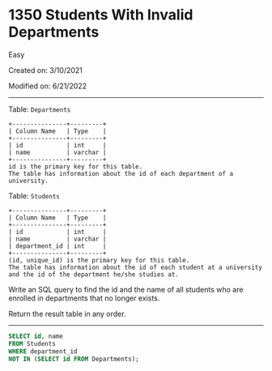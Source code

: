 # 1350 Students With Invalid Departments

Easy

Created on: 3/10/2021

Modified on: 6/21/2022

---

Table: `Departments`

``` text
+---------------+---------+
| Column Name   | Type    |
+---------------+---------+
| id            | int     |
| name          | varchar |
+---------------+---------+
id is the primary key for this table.
The table has information about the id of each department of a university.
```

Table: `Students`

``` text
+---------------+---------+
| Column Name   | Type    |
+---------------+---------+
| id            | int     |
| name          | varchar |
| department_id | int     |
+---------------+---------+
(id, unique_id) is the primary key for this table.
The table has information about the id of each student at a university and the id of the department he/she studies at.
```

Write an SQL query to find the id and the name of all students who are enrolled in departments that no longer exists.

Return the result table in any order.

---

``` sql
SELECT id, name
FROM Students
WHERE department_id 
NOT IN (SELECT id FROM Departments);
```
